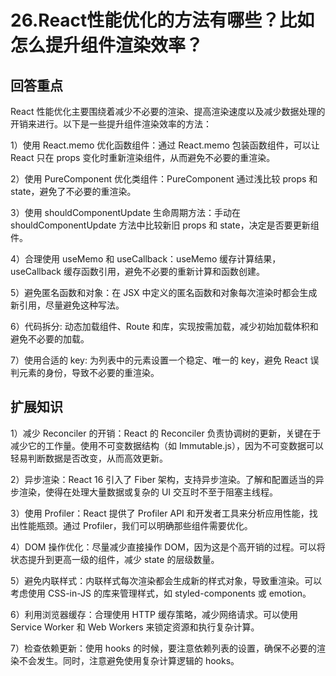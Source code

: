 

# 26.React性能优化的方法有哪些？比如怎么提升组件渲染效率？

## 回答重点

React 性能优化主要围绕着减少不必要的渲染、提高渲染速度以及减少数据处理的开销来进行。以下是一些提升组件渲染效率的方法：

1）使用 React.memo 优化函数组件：通过 React.memo 包装函数组件，可以让 React 只在 props 变化时重新渲染组件，从而避免不必要的重渲染。

2）使用 PureComponent 优化类组件：PureComponent 通过浅比较 props 和 state，避免了不必要的重渲染。

3）使用 shouldComponentUpdate 生命周期方法：手动在 shouldComponentUpdate 方法中比较新旧 props 和 state，决定是否要更新组件。

4）合理使用 useMemo 和 useCallback：useMemo 缓存计算结果，useCallback 缓存函数引用，避免不必要的重新计算和函数创建。

5）避免匿名函数和对象：在 JSX 中定义的匿名函数和对象每次渲染时都会生成新引用，尽量避免这种写法。

6）代码拆分: 动态加载组件、Route 和库，实现按需加载，减少初始加载体积和避免不必要的加载。

7）使用合适的 key: 为列表中的元素设置一个稳定、唯一的 key，避免 React 误判元素的身份，导致不必要的重渲染。

## 扩展知识

1）减少 Reconciler 的开销：React 的 Reconciler 负责协调树的更新，关键在于减少它的工作量。使用不可变数据结构（如 Immutable.js），因为不可变数据可以轻易判断数据是否改变，从而高效更新。

2）异步渲染：React 16 引入了 Fiber 架构，支持异步渲染。了解和配置适当的异步渲染，使得在处理大量数据或复杂的 UI 交互时不至于阻塞主线程。

3）使用 Profiler：React 提供了 Profiler API 和开发者工具来分析应用性能，找出性能瓶颈。通过 Profiler，我们可以明确那些组件需要优化。

4）DOM 操作优化：尽量减少直接操作 DOM，因为这是个高开销的过程。可以将状态提升到更高一级的组件，减少 state 的层级数量。

5）避免内联样式：内联样式每次渲染都会生成新的样式对象，导致重渲染。可以考虑使用 CSS-in-JS 的库来管理样式，如 styled-components 或 emotion。

6）利用浏览器缓存：合理使用 HTTP 缓存策略，减少网络请求。可以使用 Service Worker 和 Web Workers 来锁定资源和执行复杂计算。

7）检查依赖更新：使用 hooks 的时候，要注意依赖列表的设置，确保不必要的渲染不会发生。同时，注意避免使用复杂计算逻辑的 hooks。

